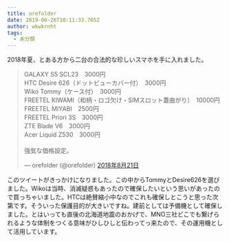 ```yaml
---
title: orefolder
date: 2019-06-26T10:11:33.765Z
author: wkwkrnht
tags:
  - 未分類
---
```

2018年夏、とある方から二台の合法的な珍しいスマホを手に入れました。

<blockquote class="twitter-tweet" data-lang="ja"><p lang="ja" dir="ltr">GALAXY S5 SCL23　3000円<br>HTC Desire 626（ドットビューカバー付）　3000円<br>Wiko Tommy（ケース付）　3000円<br>FREETEL KIWAMI（和柄・ロゴ欠け・SIMスロット蓋曲がり）　10000円<br>FREETEL MIYABI　2500円<br>FREETEL Priori 3S　3000円<br>ZTE Blade V6　3000円<br>Acer Liquid Z530　3000円<br><br>強気な価格設定。</p>&mdash; orefolder (@orefolder) <a href="https://twitter.com/orefolder/status/1031849252274593792?ref_src=twsrc%5Etfw">2018年8月21日</a></blockquote>
<script async src="https://platform.twitter.com/widgets.js" charset="utf-8"></script>

このツイートがきっかけになりました。この中からTommyとDesire626を選びました。Wikoは当時、消滅疑惑もあったので確保したいという思いがあったので買っちゃいました。HTCは絶賛縮小中なのでこれも確保しとこうと思った次第です。そういった保護目的が大きいですね。建前としては予備機として確保しました。とはいっても直後の北海道地震のおかげで、MNO三社どこでも繋げられるような体制をつくる意味がひしひしと伝わってっ来たので、その運用機として活用しています。
